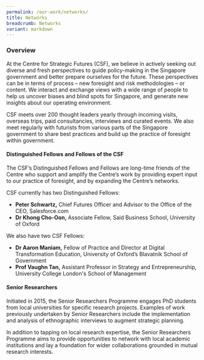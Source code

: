 ```yaml
---
permalink: /our-work/networks/
title: Networks
breadcrumb: Networks
variant: markdown
---
```

### **Overview**

At the Centre for Strategic Futures (CSF), we believe in actively seeking out diverse and fresh perspectives to guide policy-making in the Singapore government and better prepare ourselves for the future. These perspectives can be in terms of process – new foresight and risk methodologies – or content. We interact and exchange views with a wide range of people to help us uncover biases and blind spots for Singapore, and generate new insights about our operating environment.

CSF meets over 200 thought leaders yearly through incoming visits, overseas trips, paid consultancies, interviews and curated events. We also meet regularly with futurists from various parts of the Singapore government to share best practices and build up the practice of foresight within government.

#### **Distinguished Fellows and Fellows of the CSF**

The CSF’s Distinguished Fellows and Fellows are long-time friends of the Centre who support and amplify the Centre’s work by providing expert input to our practice of foresight, and by expanding the Centre’s networks.

CSF currently has two Distinguished Fellows:
* **Peter Schwartz,** Chief Futures Officer and Advisor to the Office of the CEO, Salesforce.com
* **Dr Khong Cho-Oon,** Associate Fellow, Said Business School, University of Oxford

We also have two CSF Fellows:

* **Dr Aaron Maniam,** Fellow of Practice and Director at Digital Transformation Education, University of Oxford’s Blavatnik School of Government
* **Prof Vaughn Tan,** Assistant Professor in Strategy and Entrepreneurship, University College London's School of Management

#### **Senior Researchers**

Initiated in 2015, the Senior Researchers Programme engages PhD students from local universities for specific research projects. Examples of work previously undertaken by Senior Researchers include the implementation and analysis of ethnographic interviews to augment strategic planning.

In addition to tapping on local research expertise, the Senior Researchers Programme aims to provide 
opportunities to network with local academic institutions and lay a foundation for wider collaborations grounded in mutual research interests.
